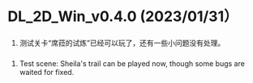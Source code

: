 # DL_2D_Win_v0.4.0 (2023/01/31）

#####
1. 测试关卡“席菈的试炼”已经可以玩了，还有一些小问题没有处理。


#####
1. Test scene: Sheila's trail can be played now, though some bugs are waited for fixed.


